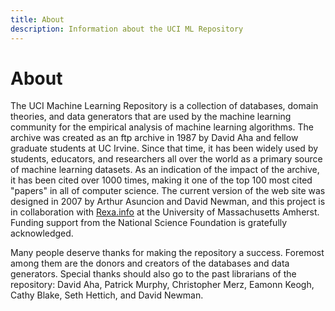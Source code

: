```yaml
---
title: About
description: Information about the UCI ML Repository
---
```

# About
The UCI Machine Learning Repository is a collection of databases, domain theories,
and data generators that are used by the machine learning community for the
empirical analysis of machine learning algorithms.
The archive was created as an ftp archive in 1987 by David Aha and fellow
graduate students at UC Irvine.
Since that time, it has been widely used by students, educators, and researchers all
over the world as a primary source of machine learning datasets.
As an indication of the impact of the archive, it has been cited over 1000 times,
making it one of the top 100 most cited "papers" in all of computer science.
The current version of the web site was designed in 2007 by Arthur Asuncion and
David Newman, and this project is in collaboration with
[Rexa.info](http://rexa.info/) at the University of Massachusetts Amherst.
Funding support from the National Science Foundation is gratefully acknowledged.


Many people deserve thanks for making the repository a success.
Foremost among them are the donors and creators of the databases and data generators.
Special thanks should also go to the past librarians of the repository:
David Aha, Patrick Murphy, Christopher Merz, Eamonn Keogh, Cathy Blake,
Seth Hettich, and David Newman.
